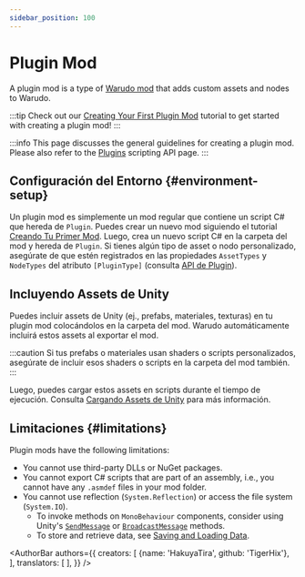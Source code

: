 ```yaml
---
sidebar_position: 100
---
```


# Plugin Mod

A plugin mod is a type of [Warudo mod](../modding/mod-sdk) that adds custom assets and nodes to Warudo.

:::tip
Check out our [Creating Your First Plugin Mod](creating-your-first-plugin-mod) tutorial to get started with creating a plugin mod!
:::

:::info
This page discusses the general guidelines for creating a plugin mod. Please also refer to the [Plugins](api/plugins) scripting API page.
:::

## Configuración del Entorno {#environment-setup}

Un plugin mod es simplemente un mod regular que contiene un script C# que hereda de `Plugin`. Puedes crear un nuevo mod siguiendo el tutorial [Creando Tu Primer Mod](../modding/creating-your-first-mod). Luego, crea un nuevo script C# en la carpeta del mod y hereda de `Plugin`. Si tienes algún tipo de asset o nodo personalizado, asegúrate de que estén registrados en las propiedades `AssetTypes` y `NodeTypes` del atributo `[PluginType]` (consulta [API de Plugin](api/plugins)).

## Incluyendo Assets de Unity

Puedes incluir assets de Unity (ej., prefabs, materiales, texturas) en tu plugin mod colocándolos en la carpeta del mod. Warudo automáticamente incluirá estos assets al exportar el mod.

:::caution
Si tus prefabs o materiales usan shaders o scripts personalizados, asegúrate de incluir esos shaders o scripts en la carpeta del mod también.
:::

Luego, puedes cargar estos assets en scripts durante el tiempo de ejecución. Consulta [Cargando Assets de Unity](api/plugins#loading-unity-assets) para más información.

## Limitaciones {#limitations}

Plugin mods have the following limitations:

- You cannot use third-party DLLs or NuGet packages.
- You cannot export C# scripts that are part of an assembly, i.e., you cannot have any `.asmdef` files in your mod folder.
- You cannot use reflection (`System.Reflection`) or access the file system (`System.IO`).
  * To invoke methods on `MonoBehaviour` components, consider using Unity's [`SendMessage`](https://docs.unity3d.com/ScriptReference/GameObject.SendMessage.html) or [`BroadcastMessage`](https://docs.unity3d.com/ScriptReference/Component.BroadcastMessage.html) methods.
  * To store and retrieve data, see [Saving and Loading Data](api/io).

<AuthorBar authors={{
creators: [
{name: 'HakuyaTira', github: 'TigerHix'},
],
translators: [
],
}} />
